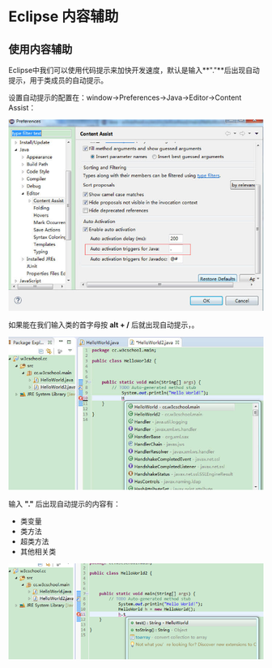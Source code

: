 
# Eclipse 内容辅助

## 使用内容辅助

Eclipse中我们可以使用代码提示来加快开发速度，默认是输入**"."**后出现自动提示，用于类成员的自动提示。

设置自动提示的配置在：window-&gt;Preferences-&gt;Java-&gt;Editor-&gt;Content Assist：

![zdts](../img/zdts.jpg)

如果能在我们输入类的首字母按 **alt + /** 后就出现自动提示，。

![ctrl](../img/ctrl.jpg)

输入 **"."** 后出现自动提示的内容有：

*   类变量
*   类方法
*   超类方法
*   其他相关类

![hltest](../img/hltest.png)  

